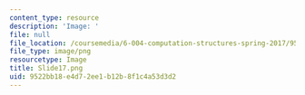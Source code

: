 ```yaml
---
content_type: resource
description: 'Image: '
file: null
file_location: /coursemedia/6-004-computation-structures-spring-2017/9522bb18e4d72ee1b12b8f1c4a53d3d2_Slide17.png
file_type: image/png
resourcetype: Image
title: Slide17.png
uid: 9522bb18-e4d7-2ee1-b12b-8f1c4a53d3d2
---
```

